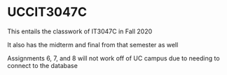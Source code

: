 # UCCIT3047C
This entails the classwork of IT3047C in Fall 2020

It also has the midterm and final from that semester as well

Assignments 6, 7, and 8 will not work off of UC campus due to needing to connect to the database
